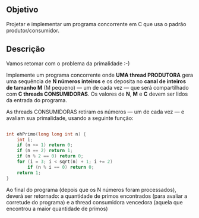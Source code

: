 ## Objetivo

Projetar e implementar um programa concorrente em C que usa o padrão produtor/consumidor.

## Descrição

Vamos retomar com o problema da primalidade :-)

Implemente um programa concorrente onde **UMA thread PRODUTORA** gera uma sequência de **N números inteiros** e os deposita no **canal de inteiros de tamanho M** (M pequeno) — um de cada vez — que será compartilhado com **C threads CONSUMIDORAS**. Os valores de **N**, **M** e **C** devem ser lidos da entrada do programa.

As threads CONSUMIDORAS retiram os números — um de cada vez — e avaliam sua primalidade, usando a seguinte função:

```c

int ehPrimo(long long int n) {
    int i;
    if (n <= 1) return 0;
    if (n == 2) return 1;
    if (n % 2 == 0) return 0;
    for (i = 3; i < sqrt(n) + 1; i += 2)
        if (n % i == 0) return 0;
    return 1;
}

```

Ao final do programa (depois que os N números foram processados), deverá ser retornado: a quantidade de primos encontrados (para avaliar a corretude do programa) e a thread consumidora vencedora (aquela que encontrou a maior quantidade de primos)